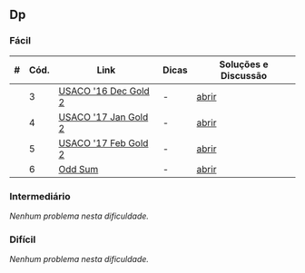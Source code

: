 ## Dp

### Fácil
|#|Cód.|Link|Dicas|Soluções e Discussão|
|-|-|-|-|-|
||3|[USACO '16 Dec Gold 2](http://www.usaco.org/index.php?page=viewproblem2&cpid=670)|-|[abrir](../.data/3)|
||4|[USACO '17 Jan Gold 2](http://www.usaco.org/index.php?page=viewproblem2&cpid=694)|-|[abrir](../.data/4)|
||5|[USACO '17 Feb Gold 2](http://www.usaco.org/index.php?page=viewproblem2&cpid=718)|-|[abrir](../.data/5)|
||6|[Odd Sum](http://codeforces.com/problemset/problem/797/B)|-|[abrir](../.data/6)|

### Intermediário
_Nenhum problema nesta dificuldade._

### Difícil
_Nenhum problema nesta dificuldade._

